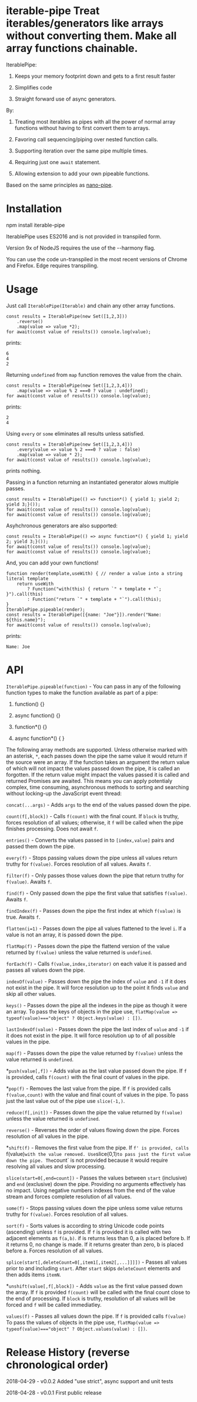 # iterable-pipe Treat iterables/generators like arrays without converting them. Make all array functions chainable.

IterablePipe:

1) Keeps your memory footprint down and gets to a first result faster

2) Simplifies code

3) Straight forward use of async generators.

By:

1) Treating most iterables as pipes with all the power of normal array functions without having to first convert them to arrays.

2) Favoring call sequencing/piping over nested function calls.

3) Supporting iteration over the same pipe multiple times.

4) Requiring just one `await` statement.

5) Allowing extension to add your own pipeable functions.

Based on the same principles as [nano-pipe](https://github.com/anywhichway/nano-pipe/).

# Installation

npm install iterable-pipe

IterablePipe uses ES2016 and is not provided in transpiled form.

Version 9x of NodeJS requires the use of the --harmony flag.

You can use the code un-transpiled in the most recent versions of Chrome and Firefox. Edge requires transpiling.


# Usage

Just call `IterablePipe(Iterable)` and chain any other array functions.

```
const results = IterablePipe(new Set([1,2,3]))
	.reverse()
	.map(value => value *2);
for await(const value of results()) console.log(value);
```

prints:

```
6
4
2
```

Returning `undefined` from `map` function removes the value from the chain.

```
const results = IterablePipe(new Set([1,2,3,4]))
	.map(value => value % 2 ===0 ? value : undefined);
for await(const value of results()) console.log(value);
```

prints:

```
2
4
```

Using `every` or `some` eliminates all results unless satisfied.

```
const results = IterablePipe(new Set([1,2,3,4]))
	.every(value => value % 2 ===0 ? value : false)
	.map(value => value * 2);
for await(const value of results()) console.log(value);
```

prints nothing.

Passing in a function returning an instantiated generator alows multiple passes.

```
const results = IterablePipe(() => function*() { yield 1; yield 2; yield 3;}());
for await(const value of results()) console.log(value);
for await(const value of results()) console.log(value);
```

Asyhchronous generators are also supported:

```
const results = IterablePipe(() => async function*() { yield 1; yield 2; yield 3;}());
for await(const value of results()) console.log(value);
for await(const value of results()) console.log(value);
```

And, you can add your own functions!


```
function render(template,useWith) { // render a value into a string literal template
	return useWith 
		? Function("with(this) { return `" + template + "`; }").call(this) 
		: Function("return `" + template + "`").call(this);
}
IterablePipe.pipeable(render);
const results = IterablePipe([{name: "Joe"}]).render("Name: ${this.name}");
for await(const value of results()) console.log(value);

```

prints:

```
Name: Joe
```

# API

`IterablePipe.pipeable(function)` - You can pass in any of the following function types to make the function available as part of a pipe:

1) function() {}

2) async function() {}

3) function*() {}

4) async function*() { }

The following array methods are supported. Unless otherwise marked with an asterisk, `*`, each passes down the pipe the same value it would return if the source were an array. If the function takes an argument the return value of which will not impact the values passed down the pipe, it is called an forgotten. If the return value might impact the values passed it is called and returned Promises are awaited. This means you can apply potentialy complex, time consuming, asynchronous methods to sorting and searching without locking-up the JavaScript event thread:

`concat(...args)` - Adds `args` to the end of the values passed down the pipe.

`count(f[,block])` - Calls `f(count)` with the final count. If `block` is truthy, forces resolution of all values; otherwise, it `f` will be called when the pipe finishes processing. Does not await `f`.

`entries()` - Converts the values passed in to `[index,value]` pairs and passed them down the pipe.

`every(f)` - Stops passing values down the pipe unless all values return truthy for `f(value)`. Forces resolution of all values. Awaits `f`.

`filter(f)` - Only passes those values down the pipe that return truthy for `f(value)`. Awaits `f`.

`find(f)` - Only passed down the pipe the first value that satisfies `f(value)`. Awaits `f`.

`findIndex(f)` - Passes down the pipe the first index at which `f(value)` is true. Awaits `f`.

`flatten(i=1)` - Passes down the pipe all values flattened to the level `i`. If a value is not an array, it is passed down the pipe.

`flatMap(f)` -  Passes down the pipe the flattend version of the value returned by `f(value)` unless the value returned is `undefined`.

`forEach(f)` - Calls `f(value,index,iterator)` on each value it is passed and passes all values down the pipe.

`indexOf(value)` - Passes down the pipe the index of `value` and `-1` if it does not exist in the pipe. It will force resolution up to the point it finds `value` and skip all other values.

`keys()` - Passes down the pipe all the indexes in the pipe as though it were an array. To pass the keys of objects in the pipe use, `flatMap(value => typeof(value)==="object" ? Object.keys(value) : [])`.

`lastIndexOf(value)` - Passes down the pipe the last index of `value` and `-1` if it does not exist in the pipe. It will force resolution up to of all possible values in the pipe.

`map(f)` - Passes down the pipe the value returned by `f(value)` unless the value returned is `undefined`.

*`push(value[,f])` - Adds value as the last value passed down the pipe. If `f` is provided, calls `f(count)` with the final count of values in the pipe.

*`pop(f)` - Removes the last value from the pipe. If `f` is provided calls `f(value,count)` with the value and final count of values in the pipe. To pass just the last value out of the pipe use `slice(-1,)`.

`reduce(f[,init])` - Passes down the pipe the value returned by `f(value)` unless the value returned is `undefined`.

`reverse()` - Reverses the order of values flowing down the pipe. Forces resolution of all values in the pipe.

*`shift(f)` - Removes the first value from the pipe. If `f' is provided, calls `f(value)` with the value removed. Use `slice(0,1)` to pass just the first value down the pipe. The `count` is not provided because it would require resolving all values and slow processing.

`slice(start=0[,end=count])` - Passes the values between `start` (inclusive) and `end` (exclusive) down the pipe. Providing no arguments effectively has no impact. Using negative numbers indexes from the end of the value stream and forces complete resolution of all values.

`some(f)` - Stops passing values down the pipe unless some value returns truthy for `f(value)`. Forces resolution of all values.

`sort(f)` - Sorts values is according to string Unicode code points (ascending) unless `f` is provided. If `f` is provided it is called with two adjacent elements as `f(a,b)`. if is returns less than 0, a is placed before b. If it returns 0, no change is made. If it returns greater than zero, b is placed before a. Forces resolution of all values.

`splice(start[,deleteCount=0[,item1[,item2[,...]]]])` - Passes all values prior to and including `start`. After `start` skips `deleteCount` elements and then adds items `itemN`.

*`unshift(value[,f[,block])` - Adds `value` as the first value passed down the array. If `f` is provided `f(count)` will be called with the final count close to the end of processing. If `block` is truthy, resolution of all values will be forced and `f` will be called immediatley.

`values(f)` - Passes all values down the pipe. If `f` is provided calls `f(value)` To pass the values of objects in the pipe use, `flatMap(value => typeof(value)==="object" ? Object.values(value) : [])`.
	

# Release History (reverse chronological order)

2018-04-29 - v0.0.2 Added "use strict", async support and unit tests

2018-04-28 - v0.0.1 First public release